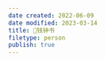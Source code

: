 ```yaml
---
date created: 2022-06-09
date modified: 2023-03-14
title: 🧑钱钟书
filetype: person
publish: true
---
```


